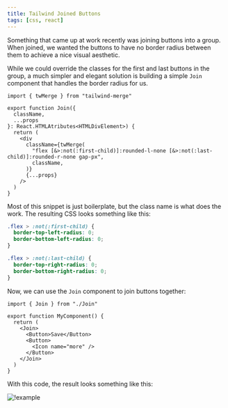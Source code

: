 ```yaml
---
title: Tailwind Joined Buttons
tags: [css, react]
---
```


Something that came up at work recently was joining buttons into a group.
When joined, we wanted the buttons to have no border radius between them to
achieve a nice visual aesthetic.

While we could override the classes for the first and last buttons in the
group, a much simpler and elegant solution is building a simple `Join`
component that handles the border radius for us.

```tsx ./Join.tsx {10}
import { twMerge } from "tailwind-merge"

export function Join({
  className,
  ...props
}: React.HTMLAtributes<HTMLDivElement>) {
  return (
    <div
      className={twMerge(
        "flex [&>:not(:first-child)]:rounded-l-none [&>:not(:last-child)]:rounded-r-none gap-px",
        className,
      )}
      {...props}
    />
  )
}
```

Most of this snippet is just boilerplate, but the class name is what does
the work. The resulting CSS looks something like this:

```css
.flex > :not(:first-child) {
  border-top-left-radius: 0;
  border-bottom-left-radius: 0;
}

.flex > :not(:last-child) {
  border-top-right-radius: 0;
  border-bottom-right-radius: 0;
}
```

Now, we can use the `Join` component to join buttons together:

```tsx
import { Join } from "./Join"

export function MyComponent() {
  return (
    <Join>
      <Button>Save</Button>
      <Button>
        <Icon name="more" />
      </Button>
    </Join>
  )
}
```

With this code, the result looks something like this:

![!example](https://cdn.mskelton.dev/bytes/20240304135317.png)
